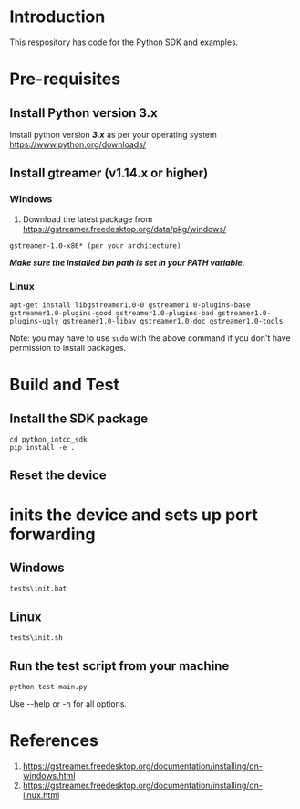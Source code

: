 # Introduction 
This respository has code for the Python SDK and examples.

# Pre-requisites
## Install Python version 3.x
Install python version **_3.x_** as per your operating system
https://www.python.org/downloads/

## Install gtreamer (v1.14.x or higher)
### Windows
1. Download the latest package from 
   https://gstreamer.freedesktop.org/data/pkg/windows/
``` 
gstreamer-1.0-x86* (per your architecture)
```

**_Make sure the installed bin path is set in your PATH variable._**

### Linux
```
apt-get install libgstreamer1.0-0 gstreamer1.0-plugins-base gstreamer1.0-plugins-good gstreamer1.0-plugins-bad gstreamer1.0-plugins-ugly gstreamer1.0-libav gstreamer1.0-doc gstreamer1.0-tools
```
Note: you may have to use ```sudo``` with the above command if you don't have permission to install packages.

# Build and Test
## Install the SDK package
```
cd python_iotcc_sdk
pip install -e .
```
## Reset the device
# inits the device and sets up port forwarding
## Windows
```
tests\init.bat
```
## Linux
```
tests\init.sh
```
## Run the test script from your machine

```
python test-main.py
```
Use --help or -h for all options.

# References
1. https://gstreamer.freedesktop.org/documentation/installing/on-windows.html
2. https://gstreamer.freedesktop.org/documentation/installing/on-linux.html 